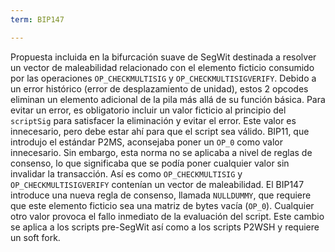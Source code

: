 ```yaml
---
term: BIP147

---
```

Propuesta incluida en la bifurcación suave de SegWit destinada a resolver un vector de maleabilidad relacionado con el elemento ficticio consumido por las operaciones `OP_CHECKMULTISIG` y `OP_CHECKMULTISIGVERIFY`. Debido a un error histórico (error de desplazamiento de unidad), estos 2 opcodes eliminan un elemento adicional de la pila más allá de su función básica. Para evitar un error, es obligatorio incluir un valor ficticio al principio del `scriptSig` para satisfacer la eliminación y evitar el error. Este valor es innecesario, pero debe estar ahí para que el script sea válido. BIP11, que introdujo el estándar P2MS, aconsejaba poner un `OP_0` como valor innecesario. Sin embargo, esta norma no se aplicaba a nivel de reglas de consenso, lo que significaba que se podía poner cualquier valor sin invalidar la transacción. Así es como `OP_CHECKMULTISIG` y `OP_CHECKMULTISIGVERIFY` contenían un vector de maleabilidad. El BIP147 introduce una nueva regla de consenso, llamada `NULLDUMMY`, que requiere que este elemento ficticio sea una matriz de bytes vacía (`OP_0`). Cualquier otro valor provoca el fallo inmediato de la evaluación del script. Este cambio se aplica a los scripts pre-SegWit así como a los scripts P2WSH y requiere un soft fork.